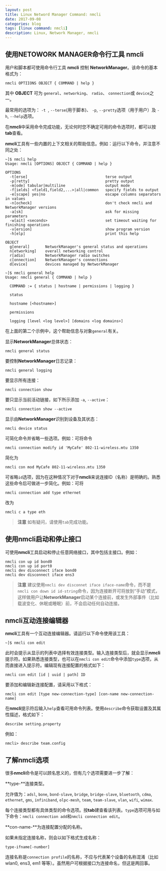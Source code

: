 ```yaml
---
layout: post
title: Linux Netword Manager Command: nmcli
date: 2017-09-08
categories: blog
tags: [linux command: nmcli]
description: Linux, Network Manager, nmcli 
---
```


## 使用NETOWORK MANAGER命令行工具 nmcli

用户和脚本都可使用命令行工具 **nmcli** 控制 **NetworkManager**。该命令的基本格式为：
```
nmcli OPTIIONS OBJECT { COMMAND | help }
```

其中 **OBJECT** 可为 ```general```、```networking```、 ```radio```、 ```connection```或 ``` device ```之一。

最常用的选项为： ```-t ```, ```--terse```(用于脚本)、 ```-p```, ```--pretty```选项（用于用户）及 ```-h```, ```--help```选项。

在**nmcli**中采用命令完成功能，无论何时您不确定可用的命令选项时，都可以按**tab**查看。

**nmcli**工具有一些内置的上下文相关的帮助信息。例如：运行以下命令，并注意不同之处：

```
~]$ nmcli help
Usage: nmcli [OPTIONS] OBJECT { COMMAND | help }

OPTIONS
  -t[erse]                                   terse output
  -p[retty]                                  pretty output
  -m[ode] tabular|multiline                  output mode
  -f[ields] <field1,field2,...>|all|common   specify fields to output
  -e[scape] yes|no                           escape columns separators in values
  -n[ocheck]                                 don't check nmcli and NetworkManager versions
  -a[sk]                                     ask for missing parameters
  -w[ait] <seconds>                          set timeout waiting for finishing operations
  -v[ersion]                                 show program version
  -h[elp]                                    print this help

OBJECT
  g[eneral]       NetworkManager's general status and operations
  n[etworking]    overall networking control
  r[adio]         NetworkManager radio switches
  c[onnection]    NetworkManager's connections
  d[evice]        devices managed by NetworkManager
```

```
~]$ nmcli general help
Usage: nmcli general { COMMAND | help }

  COMMAND := { status | hostname | permissions | logging }

  status

  hostname [<hostname>]

  permissions

  logging [level <log level>] [domains <log domains>]
```

在上面的第二个示例中，这个帮助信息与对象```general```有关。

显示**NetworkManager**总体状态：
```
nmcli general status
```

要控制**NetworkManager**日志记录：
```
nmcli general logging
```

要显示所有连接：
```
nmcli connection show
```

要只显示当前活动链接，如下所示添加 ```-a```, ```--active```：
```
nmcli connection show --active
```

显示由**NetworkManager**识别到设备及其状态：
```
nmcli device status
```

可简化命令并省略一些选项。例如：可将命令
```
nmcli connection modify id 'MyCafe' 802-11-wireless.mtu 1350
```
简化为
```
nmcli con mod MyCafe 802-11-wireless.mtu 1350
```

可省略```id```选项，因为在这种情况下对于**nmcli**来说连接ID（名称）是明确的。熟悉这些命令后可做进一步简化。例如：可将
```
nmcli connection add type ethernet
```
改为
```
nmcli c a type eth
```

> 
> **注意**
> 如有疑问，请使用```tab```完成功能。
> 

## 使用nmcli启动和停止接口

可使用**nmcli**工具启动和停止任意网络接口，其中包括主接口。例如：

```
nmcli con up id bond0
nmcli con up id port0
nmcli dev disconnect iface bond0
nmcli dev disconnect iface ens3
```

> 
> **注意**
> 建议使用```nmcli dev disconnet iface iface-name```命令，而不是 ```nmcli con down id id-string```命令，因为连接断开可将放到“手动”模式，这样做用户让**NetworkManager**启动某个连接前，或发生外部事件（比如载波变化、休眠或睡眠）前，不会启动任何自动连接。
> 

## nmcli互动连接编辑器

**nmcli**工具有一个互动连接编辑器。请运行以下命令使用该工具：
```
~]$ nmcli con edit
```

此时会提示从显示的列表中选择有效连接类型。输入连接类型后，就会显示**nmcli**提示符。如果熟悉连接类型，也可以在```nmcli con edit```命令中添加```type```选项，从而直接进入提示符。编辑现有连接配置的格式如下：
```
nmcli con edit [id | uuid | path] ID
```

要添加和编辑新连接配置，请采用以下格式：

```
nmcli con edit [type new-connection-type] [con-name new-connection-name]
```

在**nmcli**提示符后输入```help```查看可用命令列表。使用```describe```命令获取设置及其属性描述，格式如下：
```
describe setting.property
```

例如：
```
nmcli> describe team.config
```

## 了解nmcli选项

很多**nmcli**命令是可以顾名思义的，但有几个选项需要进一步了解：

**type-**连接类型。

允许值为：```adsl```, ```bone```, ```bond-slave```, ```bridge```, ```bridge-slave```, ```bluetooth```, ```cdma```, ```ethernet```, ```gms```, ```infiniband```, ```olpc-mesh```, ```team```, ```team-slave```, ```vlan```, ```wifi```, ```wimax```.

每个连接类型都有具体类型的命令选项。按**tab**建查看该列表。```type```选项可用与如下命令：```nmcli connection add```和```nmcli connection edit```。

**con-name-**为连接配置分配的名称。

如果未指定连接名称，则会以如下格式生成名称：
```
type-ifname[-number]
```

连接名称是```connection profile```的名称，不应与代表某个设备的名称混淆（比如 wlan0, ens3, em1 等等）。虽然用户可根据接口为连接命名，但这是两回事。

